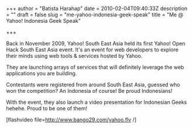 +++
author = "Batista Harahap"
date = 2010-02-04T09:40:33Z
description = ""
draft = false
slug = "me-yahoo-indonesia-geek-speak"
title = "Me @ Yahoo! Indonesia Geek Speak"

+++


Back in November 2009, Yahoo! South East Asia held its first Yahoo! Open Hack South East Asia event. It's an event for web developers to explore their minds using web tools &amp; services hosted by Yahoo.

They are launching arrays of services that will definitely leverage the web applications you are building.

Contestants were registered from around South East Asia, guessed who won the competition? An Indonesia of course! Be proud Indonesians!

With the event, they also launch a video presentation for Indonesian Geeks hehehe. Proud to be one of them!

[flashvideo file=http://www.bango29.com/yahoo.flv /]